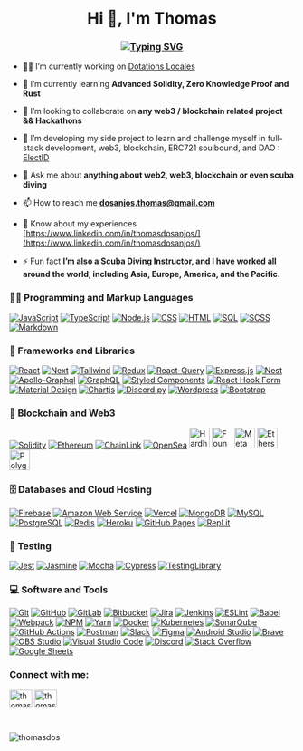 <h1 align="center">Hi 👋, I'm <strong>Thomas</strong></h1>
<h3 align="center"> 
<a href="https://git.io/typing-svg"><img src="https://readme-typing-svg.herokuapp.com?font=Poppins&size=30&duration=2500&color=FFDE44&center=true&vCenter=true&multiline=true&repeat=false&width=620&height=100&lines=+A+passionate+Full+Stack+Web+Developer;%26%26+Blockchain+Developer" alt="Typing SVG" /></a>
</h3>

- 👨‍💻 I’m currently working on [Dotations Locales](https://gitlab.com/incubateur-territoires/startups/dotations-locales/dotations-locales-app)

- 🧠 I’m currently learning **Advanced Solidity, Zero Knowledge Proof and Rust**

- 🤝 I’m looking to collaborate on **any web3 / blockchain related project && Hackathons**

- 🌱 I’m developing my side project to learn and challenge myself in full-stack development, web3, blockchain, ERC721 soulbound, and DAO : [ElectID](https://github.com/ThomasDos/ElectID)

- 💬 Ask me about **anything about web2, web3, blockchain or even scuba diving**

- 📫 How to reach me **dosanjos.thomas@gmail.com**

- 📄 Know about my experiences [https://www.linkedin.com/in/thomasdosanjos/](https://www.linkedin.com/in/thomasdosanjos/)

- ⚡ Fun fact **I’m also a Scuba Diving Instructor, and I have worked all around the world, including Asia, Europe, America, and the Pacific.**



<h3>👨‍💻 Programming and Markup Languages</h3>

  <p>
      <a href="https://github.com/search?q=user%3AThomasDos+language%3Ajavascript"><img alt="JavaScript" src="https://img.shields.io/badge/JavaScript-F7DF1E.svg?logo=javascript&logoColor=black"></a>
      <a href="https://github.com/search?q=user%3AThomasDos+language%3AtypeScript"><img alt="TypeScript" src="https://img.shields.io/badge/TypeScript-007ACC.svg?logo=typescript&logoColor=white"></a>
      <a href="https://github.com/search?q=user%3AThomasDos+language%3Ajavascript"><img alt="Node.js" src="https://img.shields.io/badge/Node.js-43853D.svg?logo=node.js&logoColor=white"></a>
      <a href="https://github.com/search?q=user%3AThomasDos+language%3Acss"><img alt="CSS" src="https://img.shields.io/badge/CSS-1572B6.svg?logo=css3&logoColor=white"></a>
      <a href="https://github.com/search?q=user%3AThomasDos+language%3Ahtml"><img alt="HTML" src="https://img.shields.io/badge/HTML-E34F26.svg?logo=html5&logoColor=white"></a>
      <a href="https://github.com/search?q=user%3AThomasDos+language%3Asql"><img alt="SQL" src="https://custom-icon-badges.demolab.com/badge/SQL-025E8C.svg?logo=database&logoColor=white"></a>
      <a href="https://github.com/search?q=user%3AThomasDos+language%3Ascss"><img alt="SCSS" src="https://img.shields.io/badge/SASS-hotpink.svg?style=flat&logo=SASS&logoColor=white"></a>
      <a href="https://github.com/search?q=user%3AThomasDos+language%3Amarkdown"><img alt="Markdown" src="https://img.shields.io/badge/Markdown-000000.svg?logo=markdown&logoColor=white"></a>
  </p>


<h3>🧰 Frameworks and Libraries</h3>

  <p>
      <a href="https://github.com/search?q=user%3AThomasDos+language%3Atsx"><img alt="React" src="https://img.shields.io/badge/React-20232a.svg?logo=react&logoColor=%2361DAFB"></a>
      <a href="https://github.com/search?q=user%3AThomasDos+language%3Atsx"><img alt="Next" src="https://img.shields.io/badge/Next.js-000?logo=nextdotjs&logoColor=fff&style=Flat"></a>
      <a href="#"><img alt="Tailwind" src="https://img.shields.io/badge/tailwindcss-%2338B2AC.svg?style=Flat&logo=tailwind-css&logoColor=white"></a>
      <a href="#"><img alt="Redux" src="https://img.shields.io/badge/redux-%23593d88.svg?style=flat&logo=redux&logoColor=white"></a>
      <a href="#"><img alt="React-Query" src="https://img.shields.io/badge/-React%20Query-FF4154?style=flat&logo=react%20query&logoColor=white"></a> 
      <a href="#"><img alt="Express.js" src="https://img.shields.io/badge/Express.js-404d59.svg?logo=express&logoColor=white"></a>
      <a href="#"><img alt="Nest" src="https://img.shields.io/badge/nestjs-%23E0234E.svg?style=flat&logo=nestjs&logoColor=white"></a>
      <a href="#"><img alt="Apollo-Graphql" src="https://img.shields.io/badge/-ApolloGraphQL-311C87?style=flat&logo=apollo-graphql"></a>
      <a href="#"><img alt="GraphQL" src="https://img.shields.io/badge/-GraphQL-E10098?style=flat&logo=graphql&logoColor=white"></a>
      <a href="#"><img alt="Styled Components" src="https://img.shields.io/badge/styled--components-DB7093?style=flat&logo=styled-components&logoColor=white"></a>
      <a href="#"><img alt="React Hook Form" src="https://img.shields.io/badge/React%20Hook%20Form-%23EC5990.svg?style=flat&logo=reacthookform&logoColor=white"></a>
      <a href="#"><img alt="Material Design" src="https://img.shields.io/badge/Material%20Design-0081CB.svg?logo=material-design&logoColor=white"></a>
      <a href="#"><img alt="Chartjs" src="https://img.shields.io/badge/chart.js-F5788D.svg?style=flat&logo=chart.js&logoColor=white"></a>
      <a href="#"><img alt="Discord.py" src="https://custom-icon-badges.demolab.com/badge/Discord.py-0d1620.svg?logo=dpy"></a>
      <a href="#"><img alt="Wordpress" src="https://img.shields.io/badge/Wordpress-21759B?logo=wordpress&logoColor=white"></a>
      <a href="#"><img alt="Bootstrap" src="https://img.shields.io/badge/Bootstrap-7952B3.svg?logo=bootstrap&logoColor=white"></a>
  </p>


<h3>🔗 Blockchain and Web3</h3>

  <p>
    <a href="#"><img alt="Solidity" src="https://img.shields.io/badge/Solidity-%23363636.svg?style=flat&logo=solidity&logoColor=white"></a>
    <a href="#"><img alt="Ethereum" src="https://img.shields.io/badge/Ethereum-3C3C3D?style=flat&logo=Ethereum&logoColor=white"></a>
    <a href="#"><img alt="ChainLink" src="https://img.shields.io/badge/Chainlink-375BD2?style=flat&logo=Chainlink&logoColor=white"></a>
    <a href="#"><img alt="OpenSea" src="https://img.shields.io/badge/OpenSea-%232081E2.svg?style=flat&logo=opensea&logoColor=white"></a>
    <a href="https://hardhat.org/" target="_blank" rel="noreferrer"><img src="https://raw.githubusercontent.com/danielcranney/readme-generator/main/public/icons/skills/hardhat-colored.svg" width="36" height="36" alt="Hardhat" /></a>
    <a href="https://book.getfoundry.sh/" target="_blank" rel="noreferrer"><img src="https://assets-global.website-files.com/6364e65656ab107e465325d2/637aed6751438b58df4f23db_vsOHSnFCWFd7F4FKD3WyqVs5OL1bbnm-OYI7HxjENC8.png" width="36" height="36" alt="Foundry" /></a>
    <a href="https://metamask.io/" target="_blank" rel="noreferrer"><img src="https://raw.githubusercontent.com/danielcranney/readme-generator/main/public/icons/skills/metamask-colored.svg" width="36" height="36" alt="MetaMask" /></a>
    <a href="https://ethers.io" target="_blank" rel="noreferrer"><img src="https://raw.githubusercontent.com/danielcranney/readme-generator/main/public/icons/skills/ethers-colored.svg" width="36" height="36" alt="Ethers" /></a>
    <a href="https://polygon.technology/" target="_blank" rel="noreferrer"><img src="https://raw.githubusercontent.com/danielcranney/readme-generator/main/public/icons/skills/polygon-colored.svg" width="36" height="36" alt="Polygon" /></a>
  </p>


<h3>🗄️ Databases and Cloud Hosting</h3>

  <p>
    <a href="#"><img alt="Firebase" src="https://img.shields.io/badge/Firebase-039BE5?style=flat&logo=Firebase&logoColor=white"></a>
    <a href="#"><img alt="Amazon Web Service" src="https://img.shields.io/badge/AWS-%23FF9900.svg?style=flat&logo=amazon-aws&logoColor=white"></a>
    <a href="#"><img alt="Vercel" src="https://img.shields.io/badge/Vercel-000000.svg?logo=vercel&logoColor=white"></a>
    <a href="#"><img alt="MongoDB" src ="https://img.shields.io/badge/MongoDB-4ea94b.svg?logo=mongodb&logoColor=white"></a>
    <a href="#"><img alt="MySQL" src="https://img.shields.io/badge/MySQL-00f.svg?logo=mysql&logoColor=white"></a>
    <a href="#"><img alt="PostgreSQL" src ="https://img.shields.io/badge/PostgreSQL-316192.svg?logo=postgresql&logoColor=white"></a>
    <a href="#"><img alt="Redis" src="https://img.shields.io/badge/redis-%23DD0031.svg?style=flat&logo=redis&logoColor=white"></a>
    <a href="#"><img alt="Heroku" src="https://img.shields.io/badge/Heroku-430098.svg?logo=heroku&logoColor=white"></a>
    <a href="#"><img alt="GitHub Pages" src="https://img.shields.io/badge/GitHub%20Pages-327FC7.svg?logo=github&logoColor=white"></a>
    <a href="#"><img alt="Repl.it" src="https://img.shields.io/badge/Repl.it-0D101E.svg?logo=Replit&logoColor=white"></a>
</p>

<h3>🧪 Testing</h3>

<p>
    <a href="#"><img alt="Jest" src="https://img.shields.io/badge/-jest-%23C21325?style=flat&logo=jest&logoColor=white"></a>
    <a href="#"><img alt="Jasmine" src="https://img.shields.io/badge/-Jasmine-%238A4182?style=flat&logo=Jasmine&logoColor=white"></a>
    <a href="#"><img alt="Mocha" src="https://img.shields.io/badge/-mocha-%238D6748?style=flat&logo=mocha&logoColor=white"></a>
    <a href="#"><img alt="Cypress" src="https://img.shields.io/badge/-cypress-%23E5E5E5?style=flat&logo=cypress&logoColor=058a5e"></a>
    <a href="#"><img alt="TestingLibrary" src="https://img.shields.io/badge/-TestingLibrary-%23E33332?style=flat&logo=testing-library&logoColor=white"></a>
</p>  




<h3>💻 Software and Tools</h3>

<p>
    <a href="#"><img alt="Git" src="https://img.shields.io/badge/Git-F05033.svg?logo=git&logoColor=white"></a>
    <a href="#"><img alt="GitHub" src="https://img.shields.io/badge/github-%23121011.svg?style=flat&logo=github&logoColor=white"></a>
    <a href="#"><img alt="GitLab" src="https://img.shields.io/badge/gitlab-%23181717.svg?style=flat&logo=gitlab&logoColor=white"></a>
    <a href="#"><img alt="Bitbucket" src="https://img.shields.io/badge/bitbucket-%230047B3.svg?style=flat&logo=bitbucket&logoColor=white"></a>
    <a href="#"><img alt="Jira" src="https://img.shields.io/badge/jira-%230A0FFF.svg?style=flat&logo=jira&logoColor=white"></a>
    <a href="#"><img alt="Jenkins" src="https://img.shields.io/badge/jenkins-%232C5263.svg?style=flat&logo=jenkins&logoColor=white"></a>
    <a href="#"><img alt="ESLint" src="https://img.shields.io/badge/ESLint-4B3263?style=flat&logo=eslint&logoColor=white"></a>
    <a href="#"><img alt="Babel" src="https://img.shields.io/badge/Babel-F9DC3e?style=flat&logo=babel&logoColor=black"></a>
    <a href="#"><img alt="Webpack" src="https://img.shields.io/badge/webpack-%238DD6F9.svg?style=flat&logo=webpack&logoColor=black"></a>
    <a href="#"><img alt="NPM" src="https://img.shields.io/badge/NPM-%23CB3837.svg?style=flat&logo=npm&logoColor=white"></a>
    <a href="#"><img alt="Yarn" src="https://img.shields.io/badge/yarn-%232C8EBB.svg?style=flat&logo=yarn&logoColor=white"></a>
    <a href="#"><img alt="Docker" src="https://img.shields.io/badge/docker-%230db7ed.svg?style=flat&logo=docker&logoColor=white"></a>
    <a href="#"><img alt="Kubernetes" src="https://img.shields.io/badge/kubernetes-%23326ce5.svg?style=flat&logo=kubernetes&logoColor=white"></a>
    <a href="#"><img alt="SonarQube" src="https://img.shields.io/badge/SonarQube-black?style=flat&logo=sonarqube&logoColor=4E9BCD"></a>
    <a href="#"><img alt="GitHub Actions" src="https://img.shields.io/badge/GitHub%20Actions-2671E5.svg?logo=github%20actions&logoColor=white"></a>
    <a href="#"><img alt="Postman" src="https://img.shields.io/badge/Postman-FF6C37?logo=postman&logoColor=white"></a>
    <a href="#"><img alt="Slack" src="https://img.shields.io/badge/Slack-4A154B?style=flat&logo=slack&logoColor=white"></a>
    <a href="#"><img alt="Figma" src="https://img.shields.io/badge/figma-%23F24E1E.svg?style=flat&logo=figma&logoColor=white"></a>
    <a href="#"><img alt="Android Studio" src="https://img.shields.io/badge/Android%20Studio-008678.svg?logo=android-studio&logoColor=white"></a>
    <a href="#"><img alt="Brave" src="https://img.shields.io/badge/-Brave-FB542B?logo=brave&logoColor=white"></a>
    <a href="#"><img alt="OBS Studio" src="https://img.shields.io/badge/-OBS-302E31?logo=obs-studio&logoColor=white"></a>
    <a href="#"><img alt="Visual Studio Code" src="https://img.shields.io/badge/Visual%20Studio%20Code-0078d7.svg?logo=visual-studio-code&logoColor=white"></a>
    <a href="#"><img alt="Discord" src="https://img.shields.io/badge/-Discord-5865F2.svg?logo=discord&logoColor=white"></a>
    <a href="#"><img alt="Stack Overflow" src="https://img.shields.io/badge/-Stack%20Overflow-FE7A16?logo=stack-overflow&logoColor=white"></a>
    <a href="#"><img alt="Google Sheets" src="https://img.shields.io/badge/Sheets-34A853.svg?logo=google%20sheets&logoColor=white"></a>
</p>  




<p>
<h3 align="left">Connect with me:</h3>

<p align="left">
<a href="https://twitter.com/thomas_dev_" target="blank"><img align="center" src="https://raw.githubusercontent.com/rahuldkjain/github-profile-readme-generator/master/src/images/icons/Social/twitter.svg" alt="thomas_dev_" height="30" width="40" /></a>
<a href="https://linkedin.com/in/thomasdosanjos" target="blank"><img align="center" src="https://raw.githubusercontent.com/rahuldkjain/github-profile-readme-generator/master/src/images/icons/Social/linked-in-alt.svg" alt="thomasdosanjos" height="30" width="40" /></a>
</p>
</p>

<br/>

<p><img align="left" src="https://github-readme-stats.vercel.app/api/top-langs?username=thomasdos&show_icons=true&locale=en&layout=compact" alt="thomasdos" /></p>

